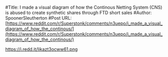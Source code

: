 #Title: I made a visual diagram of how the Continous Netting System (CNS) is abused to create synthetic shares through FTD short sales
#Author: SpoonerSleutherton
#Post URL: [https://www.reddit.com/r/Superstonk/comments/n3uepo/i_made_a_visual_diagram_of_how_the_continous/](https://www.reddit.com/r/Superstonk/comments/n3uepo/i_made_a_visual_diagram_of_how_the_continous/)


https://i.redd.it/likazt3ocww61.png